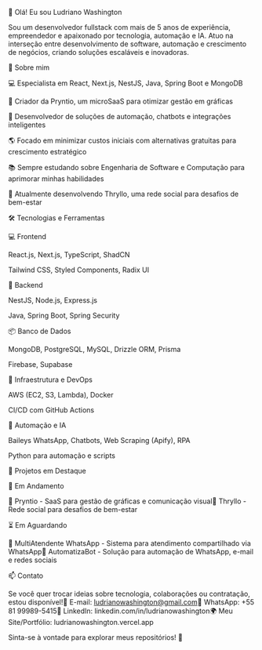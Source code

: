 👋 Olá! Eu sou Ludriano Washington

Sou um desenvolvedor fullstack com mais de 5 anos de experiência, empreendedor e apaixonado por tecnologia, automação e IA. Atuo na interseção entre desenvolvimento de software, automação e crescimento de negócios, criando soluções escaláveis e inovadoras.

🚀 Sobre mim

💻 Especialista em React, Next.js, NestJS, Java, Spring Boot e MongoDB

🎯 Criador da Pryntio, um microSaaS para otimizar gestão em gráficas

🤖 Desenvolvedor de soluções de automação, chatbots e integrações inteligentes

🌎 Focado em minimizar custos iniciais com alternativas gratuitas para crescimento estratégico

📚 Sempre estudando sobre Engenharia de Software e Computação para aprimorar minhas habilidades

📌 Atualmente desenvolvendo Thryllo, uma rede social para desafios de bem-estar

🛠️ Tecnologias e Ferramentas

💻 Frontend

React.js, Next.js, TypeScript, ShadCN

Tailwind CSS, Styled Components, Radix UI

🔧 Backend

NestJS, Node.js, Express.js

Java, Spring Boot, Spring Security

📦 Banco de Dados

MongoDB, PostgreSQL, MySQL, Drizzle ORM, Prisma

Firebase, Supabase

🚀 Infraestrutura e DevOps

AWS (EC2, S3, Lambda), Docker

CI/CD com GitHub Actions

🤖 Automação e IA

Baileys WhatsApp, Chatbots, Web Scraping (Apify), RPA

Python para automação e scripts

📌 Projetos em Destaque

🚀 Em Andamento

🔹 Pryntio - SaaS para gestão de gráficas e comunicação visual🔹 Thryllo - Rede social para desafios de bem-estar

⏳ Em Aguardando

🔹 MultiAtendente WhatsApp - Sistema para atendimento compartilhado via WhatsApp🔹 AutomatizaBot - Solução para automação de WhatsApp, e-mail e redes sociais

📫 Contato

Se você quer trocar ideias sobre tecnologia, colaborações ou contratação, estou disponível!📧 E-mail: ludrianowashington@gmail.com💬 WhatsApp: +55 81 99989-5415🔗 LinkedIn: linkedin.com/in/ludrianowashington🌍 Meu Site/Portfólio: ludrianowashington.vercel.app

Sinta-se à vontade para explorar meus repositórios! 🚀
